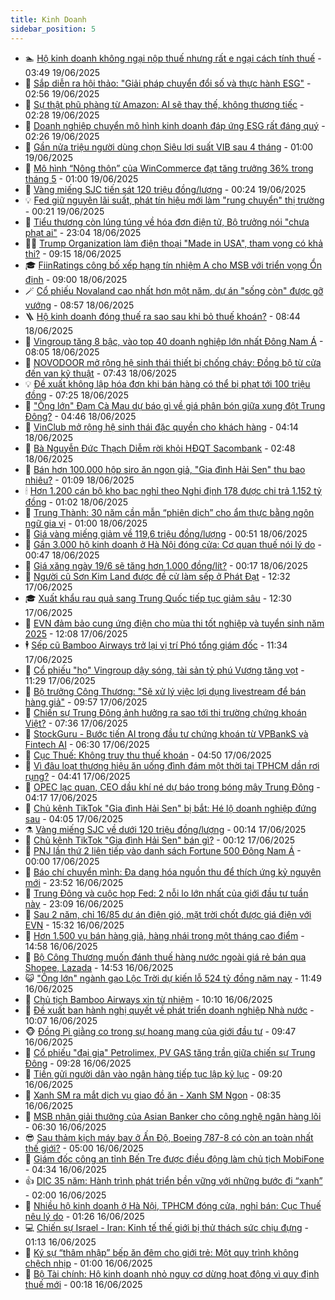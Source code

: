 ```yaml
---
title: Kinh Doanh
sidebar_position: 5
---
```


<!-- dantri-kinh-doanh:START -->
- 🏊 [Hộ kinh doanh không ngại nộp thuế nhưng rất e ngại cách tính thuế](https://dantri.com.vn/kinh-doanh/ho-kinh-doanh-khong-ngai-nop-thue-nhung-rat-e-ngai-cach-tinh-thue-20250619100520440.htm) - 03:49 19/06/2025
- 🦆 [Sắp diễn ra hội thảo: &quot;Giải pháp chuyển đổi số và thực hành ESG&quot;](https://dantri.com.vn/kinh-doanh/sap-dien-ra-hoi-thao-giai-phap-chuyen-doi-so-va-thuc-hanh-esg-20250618164017380.htm) - 02:56 19/06/2025
- 🦄 [Sự thật phũ phàng từ Amazon: AI sẽ thay thế, không thương tiếc](https://dantri.com.vn/kinh-doanh/su-that-phu-phang-tu-amazon-ai-se-thay-the-khong-thuong-tiec-20250619002918916.htm) - 02:28 19/06/2025
- 🌝 [Doanh nghiệp chuyển mô hình kinh doanh đáp ứng ESG rất đáng quý](https://dantri.com.vn/kinh-doanh/doanh-nghiep-chuyen-mo-hinh-kinh-doanh-dap-ung-esg-rat-dang-quy-20250619091938416.htm) - 02:26 19/06/2025
- 💃 [Gần nửa triệu người dùng chọn Siêu lợi suất VIB sau 4 tháng](https://dantri.com.vn/kinh-doanh/gan-nua-trieu-nguoi-dung-chon-sieu-loi-suat-vib-sau-4-thang-20250618214941338.htm) - 01:00 19/06/2025
- 🦏 [Mô hình “Nông thôn” của WinCommerce đạt tăng trưởng 36% trong tháng 5](https://dantri.com.vn/kinh-doanh/mo-hinh-nong-thon-cua-wincommerce-dat-tang-truong-36-trong-thang-5-20250618200752658.htm) - 01:00 19/06/2025
- 🦩 [Vàng miếng SJC tiến sát 120 triệu đồng/lượng](https://dantri.com.vn/kinh-doanh/vang-mieng-sjc-tien-sat-120-trieu-dongluong-20250619000329187.htm) - 00:24 19/06/2025
- 💡 [Fed giữ nguyên lãi suất, phát tín hiệu mới làm &quot;rung chuyển&quot; thị trường](https://dantri.com.vn/kinh-doanh/fed-giu-nguyen-lai-suat-phat-tin-hieu-moi-lam-rung-chuyen-thi-truong-20250619002033616.htm) - 00:21 19/06/2025
- 🌊 [Tiểu thương còn lúng túng về hóa đơn điện tử, Bộ trưởng nói &quot;chưa phạt ai&quot;](https://dantri.com.vn/kinh-doanh/tieu-thuong-con-lung-tung-ve-hoa-don-dien-tu-bo-truong-noi-chua-phat-ai-20250617151200781.htm) - 23:04 18/06/2025
- 🧑‍💻 [Trump Organization làm điện thoại &quot;Made in USA&quot;, tham vọng có khả thi?](https://dantri.com.vn/kinh-doanh/trump-organization-lam-dien-thoai-made-in-usa-tham-vong-co-kha-thi-20250618141625129.htm) - 09:15 18/06/2025
- 🎓 [FiinRatings công bố xếp hạng tín nhiệm A cho MSB với triển vọng Ổn định](https://dantri.com.vn/kinh-doanh/fiinratings-cong-bo-xep-hang-tin-nhiem-a-cho-msb-voi-trien-vong-on-dinh-20250618150431486.htm) - 09:00 18/06/2025
- 🪄 [Cổ phiếu Novaland cao nhất hơn một năm, dự án &quot;sống còn&quot; được gỡ vướng](https://dantri.com.vn/kinh-doanh/co-phieu-novaland-cao-nhat-hon-mot-nam-du-an-song-con-duoc-go-vuong-20250618152701845.htm) - 08:57 18/06/2025
- 🪜 [Hộ kinh doanh đóng thuế ra sao sau khi bỏ thuế khoán?](https://dantri.com.vn/kinh-doanh/ho-kinh-doanh-dong-thue-ra-sao-sau-khi-bo-thue-khoan-20250618140741983.htm) - 08:44 18/06/2025
- 🦄 [Vingroup tăng 8 bậc, vào top 40 doanh nghiệp lớn nhất Đông Nam Á](https://dantri.com.vn/kinh-doanh/vingroup-tang-8-bac-vao-top-40-doanh-nghiep-lon-nhat-dong-nam-a-20250618144346467.htm) - 08:05 18/06/2025
- 💯 [NOVODOOR mở rộng hệ sinh thái thiết bị chống cháy: Đồng bộ từ cửa đến van kỹ thuật](https://dantri.com.vn/kinh-doanh/novodoor-mo-rong-he-sinh-thai-thiet-bi-chong-chay-dong-bo-tu-cua-den-van-ky-thuat-20250618143722604.htm) - 07:43 18/06/2025
- 💡 [Đề xuất không lập hóa đơn khi bán hàng có thể bị phạt tới 100 triệu đồng](https://dantri.com.vn/kinh-doanh/de-xuat-khong-lap-hoa-don-khi-ban-hang-co-the-bi-phat-toi-100-trieu-dong-20250618130521828.htm) - 07:25 18/06/2025
- 🧰 [&quot;Ông lớn&quot; Đạm Cà Mau dự báo gì về giá phân bón giữa xung đột Trung Đông?](https://dantri.com.vn/kinh-doanh/ong-lon-dam-ca-mau-du-bao-gi-ve-gia-phan-bon-giua-xung-dot-trung-dong-20250618085146844.htm) - 04:46 18/06/2025
- 🎊 [VinClub mở rộng hệ sinh thái đặc quyền cho khách hàng](https://dantri.com.vn/kinh-doanh/vinclub-mo-rong-he-sinh-thai-dac-quyen-cho-khach-hang-20250618110945757.htm) - 04:14 18/06/2025
- 🔭 [Bà Nguyễn Đức Thạch Diễm rời khỏi HĐQT Sacombank](https://dantri.com.vn/kinh-doanh/ba-nguyen-duc-thach-diem-roi-khoi-hdqt-sacombank-20250618093920317.htm) - 02:48 18/06/2025
- 💼 [Bán hơn 100.000 hộp siro ăn ngon giả, &quot;Gia đình Hải Sen&quot; thu bao nhiêu?](https://dantri.com.vn/kinh-doanh/ban-hon-100000-hop-siro-an-ngon-gia-gia-dinh-hai-sen-thu-bao-nhieu-20250617155828721.htm) - 01:09 18/06/2025
- 🕯 [Hơn 1.200 cán bộ kho bạc nghỉ theo Nghị định 178 được chi trả 1.152 tỷ đồng](https://dantri.com.vn/kinh-doanh/hon-1200-can-bo-kho-bac-nghi-theo-nghi-dinh-178-duoc-chi-tra-1152-ty-dong-20250617173307548.htm) - 01:02 18/06/2025
- 🫣 [Trung Thành: 30 năm cần mẫn “phiên dịch” cho ẩm thực bằng ngôn ngữ gia vị](https://dantri.com.vn/kinh-doanh/trung-thanh-30-nam-can-man-phien-dich-cho-am-thuc-bang-ngon-ngu-gia-vi-20250617222328410.htm) - 01:00 18/06/2025
- 🤠 [Giá vàng miếng giảm về 119,6 triệu đồng/lượng](https://dantri.com.vn/kinh-doanh/gia-vang-mieng-giam-ve-1196-trieu-dongluong-20250618071422955.htm) - 00:51 18/06/2025
- 🌈 [Gần 3.000 hộ kinh doanh ở Hà Nội đóng cửa: Cơ quan thuế nói lý do](https://dantri.com.vn/kinh-doanh/gan-3000-ho-kinh-doanh-o-ha-noi-dong-cua-co-quan-thue-noi-ly-do-20250618014354620.htm) - 00:47 18/06/2025
- 🦅 [Giá xăng ngày 19/6 sẽ tăng hơn 1.000 đồng/lít?](https://dantri.com.vn/kinh-doanh/gia-xang-ngay-196-se-tang-hon-1000-donglit-20250618023447676.htm) - 00:17 18/06/2025
- 🌁 [Người cũ Sơn Kim Land được đề cử làm sếp ở Phát Đạt](https://dantri.com.vn/kinh-doanh/nguoi-cu-son-kim-land-duoc-de-cu-lam-sep-o-phat-dat-20250617173443465.htm) - 12:32 17/06/2025
- 🎓 [Xuất khẩu rau quả sang Trung Quốc tiếp tục giảm sâu](https://dantri.com.vn/kinh-doanh/xuat-khau-rau-qua-sang-trung-quoc-tiep-tuc-giam-sau-20250617181620155.htm) - 12:30 17/06/2025
- 📝 [EVN đảm bảo cung ứng điện cho mùa thi tốt nghiệp và tuyển sinh năm 2025](https://dantri.com.vn/kinh-doanh/evn-dam-bao-cung-ung-dien-cho-mua-thi-tot-nghiep-va-tuyen-sinh-nam-2025-20250617183135990.htm) - 12:08 17/06/2025
- 🕴 [Sếp cũ Bamboo Airways trở lại vị trí Phó tổng giám đốc](https://dantri.com.vn/kinh-doanh/sep-cu-bamboo-airways-tro-lai-vi-tri-pho-tong-giam-doc-20250617172427738.htm) - 11:34 17/06/2025
- 🧰 [Cổ phiếu &quot;họ&quot; Vingroup dậy sóng, tài sản tỷ phú Vượng tăng vọt](https://dantri.com.vn/kinh-doanh/co-phieu-ho-vingroup-day-song-tai-san-ty-phu-vuong-tang-vot-20250617164340145.htm) - 11:29 17/06/2025
- 🤖 [Bộ trưởng Công Thương: &quot;Sẽ xử lý việc lợi dụng livestream để bán hàng giả&quot;](https://dantri.com.vn/kinh-doanh/bo-truong-cong-thuong-se-xu-ly-viec-loi-dung-livestream-de-ban-hang-gia-20250617165138781.htm) - 09:57 17/06/2025
- 🤠 [Chiến sự Trung Đông ảnh hưởng ra sao tới thị trường chứng khoán Việt?](https://dantri.com.vn/kinh-doanh/chien-su-trung-dong-anh-huong-ra-sao-toi-thi-truong-chung-khoan-viet-20250617111600715.htm) - 07:36 17/06/2025
- 🌮 [StockGuru - Bước tiến AI trong đầu tư chứng khoán từ VPBankS và Fintech AI](https://dantri.com.vn/kinh-doanh/stockguru-buoc-tien-ai-trong-dau-tu-chung-khoan-tu-vpbanks-va-fintech-ai-20250617115118316.htm) - 06:30 17/06/2025
- 🦄 [Cục Thuế: Không truy thu thuế khoán](https://dantri.com.vn/kinh-doanh/cuc-thue-khong-truy-thu-thue-khoan-20250617114327560.htm) - 04:50 17/06/2025
- 👺 [Vì đâu loạt thương hiệu ăn uống đình đám một thời tại TPHCM dần rơi rụng?](https://dantri.com.vn/kinh-doanh/vi-dau-loat-thuong-hieu-an-uong-dinh-dam-mot-thoi-tai-tphcm-dan-roi-rung-20250617080747556.htm) - 04:41 17/06/2025
- 🤗 [OPEC lạc quan, CEO dầu khí né dự báo trong bóng mây Trung Đông](https://dantri.com.vn/kinh-doanh/opec-lac-quan-ceo-dau-khi-ne-du-bao-trong-bong-may-trung-dong-20250617082835756.htm) - 04:17 17/06/2025
- 💪 [Chủ kênh TikTok &quot;Gia đình Hải Sen&quot; bị bắt: Hé lộ doanh nghiệp đứng sau](https://dantri.com.vn/kinh-doanh/chu-kenh-tiktok-gia-dinh-hai-sen-bi-bat-he-lo-doanh-nghiep-dung-sau-20250617095523807.htm) - 04:05 17/06/2025
- ⚗️ [Vàng miếng SJC về dưới 120 triệu đồng/lượng](https://dantri.com.vn/kinh-doanh/vang-mieng-sjc-ve-duoi-120-trieu-dongluong-20250617070637884.htm) - 00:14 17/06/2025
- 🧠 [Chủ kênh TikTok &quot;Gia đình Hải Sen&quot; bán gì?](https://dantri.com.vn/kinh-doanh/chu-kenh-tiktok-gia-dinh-hai-sen-ban-gi-20250617012325509.htm) - 00:12 17/06/2025
- 🗽 [PNJ lần thứ 2 liên tiếp vào danh sách Fortune 500 Đông Nam Á](https://dantri.com.vn/kinh-doanh/pnj-lan-thu-2-lien-tiep-vao-danh-sach-fortune-500-dong-nam-a-20250614083508351.htm) - 00:00 17/06/2025
- 🫣 [Báo chí chuyển mình: Đa dạng hóa nguồn thu để thích ứng kỷ nguyên mới](https://dantri.com.vn/kinh-doanh/bao-chi-chuyen-minh-da-dang-hoa-nguon-thu-de-thich-ung-ky-nguyen-moi-20250611130651647.htm) - 23:52 16/06/2025
- 🫣 [Trung Đông và cuộc họp Fed: 2 nỗi lo lớn nhất của giới đầu tư tuần này](https://dantri.com.vn/kinh-doanh/trung-dong-va-cuoc-hop-fed-2-noi-lo-lon-nhat-cua-gioi-dau-tu-tuan-nay-20250616150110684.htm) - 23:09 16/06/2025
- 🫣 [Sau 2 năm, chỉ 16/85 dự án điện gió, mặt trời chốt được giá điện với EVN](https://dantri.com.vn/kinh-doanh/sau-2-nam-chi-1685-du-an-dien-gio-mat-troi-chot-duoc-gia-dien-voi-evn-20250616215816818.htm) - 15:32 16/06/2025
- 💂 [Hơn 1.500 vụ bán hàng giả, hàng nhái trong một tháng cao điểm](https://dantri.com.vn/kinh-doanh/hon-1500-vu-ban-hang-gia-hang-nhai-trong-mot-thang-cao-diem-20250616213537503.htm) - 14:58 16/06/2025
- 💫 [Bộ Công Thương muốn đánh thuế hàng nước ngoài giá rẻ bán qua Shopee, Lazada](https://dantri.com.vn/kinh-doanh/bo-cong-thuong-muon-danh-thue-hang-nuoc-ngoai-gia-re-ban-qua-shopee-lazada-20250616182804600.htm) - 14:53 16/06/2025
- 😺 [&quot;Ông lớn&quot; ngành gạo Lộc Trời dự kiến lỗ 524 tỷ đồng năm nay](https://dantri.com.vn/kinh-doanh/ong-lon-nganh-gao-loc-troi-du-kien-lo-524-ty-dong-nam-nay-20250616173526670.htm) - 11:49 16/06/2025
- 🦆 [Chủ tịch Bamboo Airways xin từ nhiệm](https://dantri.com.vn/kinh-doanh/chu-tich-bamboo-airways-xin-tu-nhiem-20250616170333697.htm) - 10:10 16/06/2025
- 👀 [Đề xuất ban hành nghị quyết về phát triển doanh nghiệp Nhà nước](https://dantri.com.vn/kinh-doanh/de-xuat-ban-hanh-nghi-quyet-ve-phat-trien-doanh-nghiep-nha-nuoc-20250616163528364.htm) - 10:07 16/06/2025
- 🐵 [Đồng Pi giằng co trong sự hoang mang của giới đầu tư](https://dantri.com.vn/kinh-doanh/dong-pi-giang-co-trong-su-hoang-mang-cua-gioi-dau-tu-20250616160656187.htm) - 09:47 16/06/2025
- 🤖 [Cổ phiếu &quot;đại gia&quot; Petrolimex, PV GAS tăng trần giữa chiến sự Trung Đông](https://dantri.com.vn/kinh-doanh/co-phieu-dai-gia-petrolimex-pv-gas-tang-tran-giua-chien-su-trung-dong-20250616160007467.htm) - 09:28 16/06/2025
- 💂 [Tiền gửi người dân vào ngân hàng tiếp tục lập kỷ lục](https://dantri.com.vn/kinh-doanh/tien-gui-nguoi-dan-vao-ngan-hang-tiep-tuc-lap-ky-luc-20250616151959829.htm) - 09:20 16/06/2025
- 🦆 [Xanh SM ra mắt dịch vụ giao đồ ăn - Xanh SM Ngon](https://dantri.com.vn/kinh-doanh/xanh-sm-ra-mat-dich-vu-giao-do-an-xanh-sm-ngon-20250616151637365.htm) - 08:35 16/06/2025
- 🦅 [MSB nhận giải thưởng của Asian Banker cho công nghệ ngân hàng lõi](https://dantri.com.vn/kinh-doanh/msb-nhan-giai-thuong-cua-asian-banker-cho-cong-nghe-ngan-hang-loi-20250616114457264.htm) - 06:30 16/06/2025
- 😎 [Sau thảm kịch máy bay ở Ấn Độ, Boeing 787-8 có còn an toàn nhất thế giới?](https://dantri.com.vn/kinh-doanh/sau-tham-kich-may-bay-o-an-do-boeing-787-8-co-con-an-toan-nhat-the-gioi-20250615162106950.htm) - 05:00 16/06/2025
- 🐎 [Giám đốc công an tỉnh Bến Tre được điều động làm chủ tịch MobiFone](https://dantri.com.vn/kinh-doanh/giam-doc-cong-an-tinh-ben-tre-duoc-dieu-dong-lam-chu-tich-mobifone-20250616110146493.htm) - 04:34 16/06/2025
- 👍 [DIC 35 năm: Hành trình phát triển bền vững với những bước đi “xanh”](https://dantri.com.vn/kinh-doanh/dic-35-nam-hanh-trinh-phat-trien-ben-vung-voi-nhung-buoc-di-xanh-20250615163040126.htm) - 02:00 16/06/2025
- 🦒 [Nhiều hộ kinh doanh ở Hà Nội, TPHCM đóng cửa, nghỉ bán: Cục Thuế nêu lý do](https://dantri.com.vn/kinh-doanh/nhieu-ho-kinh-doanh-o-ha-noi-tphcm-dong-cua-nghi-ban-cuc-thue-neu-ly-do-20250616013455388.htm) - 01:26 16/06/2025
- 💻 [Chiến sự Israel - Iran: Kinh tế thế giới bị thử thách sức chịu đựng](https://dantri.com.vn/kinh-doanh/chien-su-israel-iran-kinh-te-the-gioi-bi-thu-thach-suc-chiu-dung-20250614204222874.htm) - 01:13 16/06/2025
- 👺 [Ký sự “thâm nhập” bếp ăn đêm cho giới trẻ: Một quy trình không chệch nhịp](https://dantri.com.vn/kinh-doanh/ky-su-tham-nhap-bep-an-dem-cho-gioi-tre-mot-quy-trinh-khong-chech-nhip-20250615161726057.htm) - 01:00 16/06/2025
- 🧐 [Bộ Tài chính: Hộ kinh doanh nhỏ nguy cơ dừng hoạt động vì quy định thuế mới](https://dantri.com.vn/kinh-doanh/bo-tai-chinh-ho-kinh-doanh-nho-nguy-co-dung-hoat-dong-vi-quy-dinh-thue-moi-20250616012238512.htm) - 00:18 16/06/2025<!-- dantri-kinh-doanh:END -->
